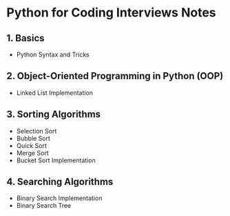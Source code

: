 # Python for Coding Interviews Notes

## 1. Basics
   - Python Syntax and Tricks

## 2. Object-Oriented Programming in Python (OOP)
   - Linked List Implementation

## 3. Sorting Algorithms
   - Selection Sort
   - Bubble Sort
   - Quick Sort
   - Merge Sort
   - Bucket Sort Implementation

## 4. Searching Algorithms
   - Binary Search Implementation
   - Binary Search Tree
